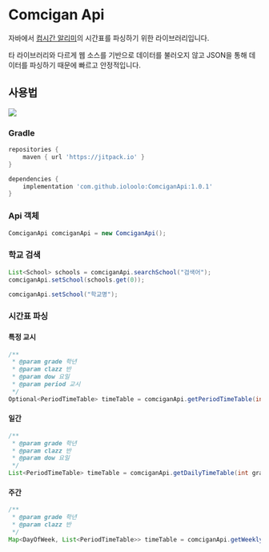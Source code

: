 # Comcigan Api
자바에서 [컴시간 알리미](http://xn--s39aj90b0nb2xw6xh.kr/)의 시간표를 파싱하기 위한 라이브러리입니다.

타 라이브러리와 다르게 웹 소스를 기반으로 데이터를 불러오지 않고 JSON을 통해 데이터를 파싱하기 때문에 빠르고 안정적입니다.

## 사용법
[![](https://jitpack.io/v/ioloolo/ComciganApi.svg)](https://jitpack.io/#ioloolo/ComciganApi)
### Gradle
```groovy
repositories {
    maven { url 'https://jitpack.io' }
}

dependencies {
    implementation 'com.github.ioloolo:ComciganApi:1.0.1'
}
```

### Api 객체
```java
ComciganApi comciganApi = new ComciganApi();
```

### 학교 검색
```java
List<School> schools = comciganApi.searchSchool("검색어");
comciganApi.setSchool(schools.get(0));
```
```java
comciganApi.setSchool("학교명");
```

### 시간표 파싱
#### 특정 교시
```java
/**
 * @param grade 학년
 * @param clazz 반
 * @param dow 요일
 * @param period 교시
 */
Optional<PeriodTimeTable> timeTable = comciganApi.getPeriodTimeTable(int grade, int clazz, DayOfWeek dow, int period);
```
#### 일간
```java
/**
 * @param grade 학년
 * @param clazz 반
 * @param dow 요일
 */
List<PeriodTimeTable> timeTable = comciganApi.getDailyTimeTable(int grade, int clazz, DayOfWeek dow);
```
#### 주간
```java
/**
 * @param grade 학년
 * @param clazz 반
 */
Map<DayOfWeek, List<PeriodTimeTable>> timeTable = comciganApi.getWeeklyTimeTable(int grade, int clazz);
```
